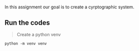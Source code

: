 # 
In this assignment our goal is to create a cyrptographic system.

## Run the codes
> Create a python venv
```
python -m venv venv
```